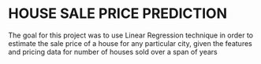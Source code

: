 # HOUSE SALE PRICE PREDICTION
The goal for this project was to use Linear Regression technique in order to estimate the sale price of a house for any particular city, given the features and pricing data for number of houses sold over a span of years
